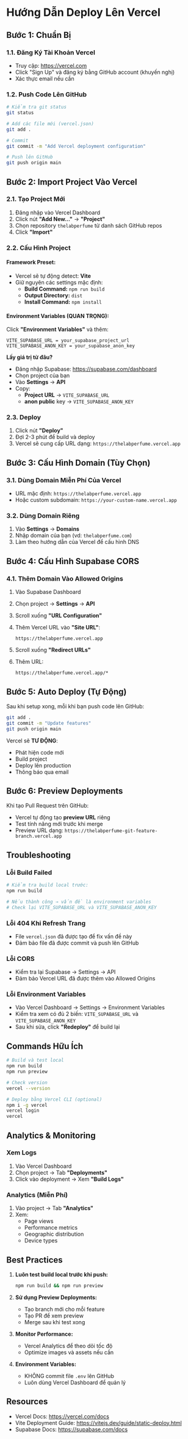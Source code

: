 # Hướng Dẫn Deploy Lên Vercel

## Bước 1: Chuẩn Bị

### 1.1. Đăng Ký Tài Khoản Vercel
- Truy cập: https://vercel.com
- Click "Sign Up" và đăng ký bằng GitHub account (khuyến nghị)
- Xác thực email nếu cần

### 1.2. Push Code Lên GitHub
```bash
# Kiểm tra git status
git status

# Add các file mới (vercel.json)
git add .

# Commit
git commit -m "Add Vercel deployment configuration"

# Push lên GitHub
git push origin main
```

## Bước 2: Import Project Vào Vercel

### 2.1. Tạo Project Mới
1. Đăng nhập vào Vercel Dashboard
2. Click nút **"Add New..."** → **"Project"**
3. Chọn repository `thelabperfume` từ danh sách GitHub repos
4. Click **"Import"**

### 2.2. Cấu Hình Project

#### Framework Preset:
- Vercel sẽ tự động detect: **Vite**
- Giữ nguyên các settings mặc định:
  - **Build Command:** `npm run build`
  - **Output Directory:** `dist`
  - **Install Command:** `npm install`

#### Environment Variables (QUAN TRỌNG):
Click **"Environment Variables"** và thêm:

```
VITE_SUPABASE_URL = your_supabase_project_url
VITE_SUPABASE_ANON_KEY = your_supabase_anon_key
```

**Lấy giá trị từ đâu?**
- Đăng nhập Supabase: https://supabase.com/dashboard
- Chọn project của bạn
- Vào **Settings** → **API**
- Copy:
  - **Project URL** → `VITE_SUPABASE_URL`
  - **anon public** key → `VITE_SUPABASE_ANON_KEY`

### 2.3. Deploy
1. Click nút **"Deploy"**
2. Đợi 2-3 phút để build và deploy
3. Vercel sẽ cung cấp URL dạng: `https://thelabperfume.vercel.app`

## Bước 3: Cấu Hình Domain (Tùy Chọn)

### 3.1. Dùng Domain Miễn Phí Của Vercel
- URL mặc định: `https://thelabperfume.vercel.app`
- Hoặc custom subdomain: `https://your-custom-name.vercel.app`

### 3.2. Dùng Domain Riêng
1. Vào **Settings** → **Domains**
2. Nhập domain của bạn (vd: `thelabperfume.com`)
3. Làm theo hướng dẫn của Vercel để cấu hình DNS

## Bước 4: Cấu Hình Supabase CORS

### 4.1. Thêm Domain Vào Allowed Origins
1. Vào Supabase Dashboard
2. Chọn project → **Settings** → **API**
3. Scroll xuống **"URL Configuration"**
4. Thêm Vercel URL vào **"Site URL"**:
   ```
   https://thelabperfume.vercel.app
   ```

5. Scroll xuống **"Redirect URLs"**
6. Thêm URL:
   ```
   https://thelabperfume.vercel.app/*
   ```

## Bước 5: Auto Deploy (Tự Động)

Sau khi setup xong, mỗi khi bạn push code lên GitHub:
```bash
git add .
git commit -m "Update features"
git push origin main
```

Vercel sẽ **TƯ ĐỘNG**:
- Phát hiện code mới
- Build project
- Deploy lên production
- Thông báo qua email

## Bước 6: Preview Deployments

Khi tạo Pull Request trên GitHub:
- Vercel tự động tạo **preview URL** riêng
- Test tính năng mới trước khi merge
- Preview URL dạng: `https://thelabperfume-git-feature-branch.vercel.app`

## Troubleshooting

### Lỗi Build Failed
```bash
# Kiểm tra build local trước:
npm run build

# Nếu thành công → vấn đề là environment variables
# Check lại VITE_SUPABASE_URL và VITE_SUPABASE_ANON_KEY
```

### Lỗi 404 Khi Refresh Trang
- File `vercel.json` đã được tạo để fix vấn đề này
- Đảm bảo file đã được commit và push lên GitHub

### Lỗi CORS
- Kiểm tra lại Supabase → Settings → API
- Đảm bảo Vercel URL đã được thêm vào Allowed Origins

### Lỗi Environment Variables
- Vào Vercel Dashboard → Settings → Environment Variables
- Kiểm tra xem có đủ 2 biến: `VITE_SUPABASE_URL` và `VITE_SUPABASE_ANON_KEY`
- Sau khi sửa, click **"Redeploy"** để build lại

## Commands Hữu Ích

```bash
# Build và test local
npm run build
npm run preview

# Check version
vercel --version

# Deploy bằng Vercel CLI (optional)
npm i -g vercel
vercel login
vercel
```

## Analytics & Monitoring

### Xem Logs
1. Vào Vercel Dashboard
2. Chọn project → Tab **"Deployments"**
3. Click vào deployment → Xem **"Build Logs"**

### Analytics (Miễn Phí)
1. Vào project → Tab **"Analytics"**
2. Xem:
   - Page views
   - Performance metrics
   - Geographic distribution
   - Device types

## Best Practices

1. **Luôn test build local trước khi push:**
   ```bash
   npm run build && npm run preview
   ```

2. **Sử dụng Preview Deployments:**
   - Tạo branch mới cho mỗi feature
   - Tạo PR để xem preview
   - Merge sau khi test xong

3. **Monitor Performance:**
   - Vercel Analytics để theo dõi tốc độ
   - Optimize images và assets nếu cần

4. **Environment Variables:**
   - KHÔNG commit file `.env` lên GitHub
   - Luôn dùng Vercel Dashboard để quản lý

## Resources

- Vercel Docs: https://vercel.com/docs
- Vite Deployment Guide: https://vitejs.dev/guide/static-deploy.html
- Supabase Docs: https://supabase.com/docs
